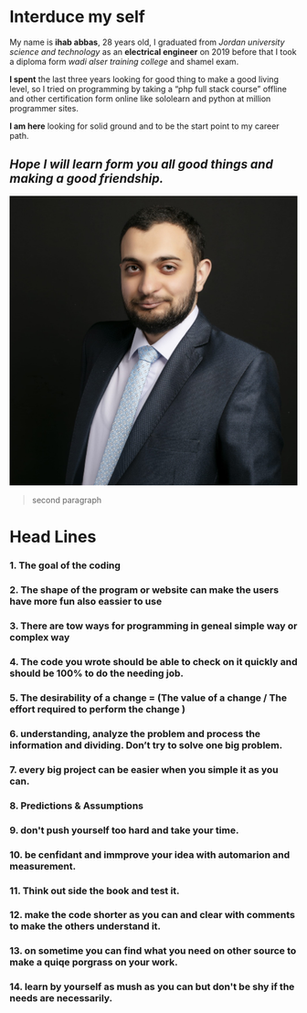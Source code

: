# Interduce my self
  My name is **ihab abbas**, 28 years old, I graduated from _Jordan university science and technology_ as an **electrical engineer** on 2019 before that I took a diploma form _wadi alser training college_ and shamel exam.
  
  **I spent** the last three years looking for good thing to make a good living level, so I tried on programming by taking a “php full stack course” offline and other certification form online like sololearn and python at million programmer sites.

  **I am here** looking for solid ground and to be the start point to my career path.

## _Hope I will learn form you all good things and making a good friendship._

![my image](/81321942_10215766624094759_4226478712410865664_n.jpg)

> second paragraph

# Head Lines
### 1. The goal of the coding
### 2. The shape of the program or website can make the users have more fun also eassier to use
### 3. There are tow ways for programming in geneal simple way or complex way
### 4. The code you wrote should be able to check on it quickly and should be 100% to do the needing job.
### 5. The desirability of a change = (The value of a change / The effort required to perform the change )
### 6. understanding, analyze the problem and process the information and dividing. Don’t try to solve one big problem.
### 7. every big project can be easier when you simple it as you can.
### 8. Predictions & Assumptions
### 9. don't push yourself too hard and take your time.
### 10. be cenfidant and immprove your idea with automarion and measurement.
### 11. Think out side the book and test it.
### 12. make the code shorter as you can and clear with comments to make the others understand it.
### 13. on sometime you can find what you need on other source to make a quiqe porgrass on your work.
### 14. learn by yourself as mush as you can but don't be shy if the needs are necessarily.

